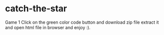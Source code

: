 # catch-the-star
Game 1 
Click on the green color code button and download zip file extract it and open html file in browser and enjoy :).
